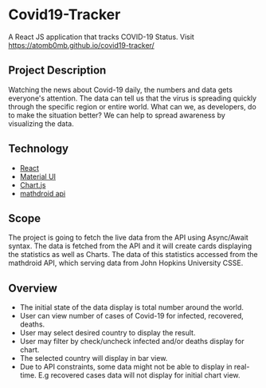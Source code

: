 
# Covid19-Tracker 
A React JS application that tracks COVID-19 Status. Visit https://atomb0mb.github.io/covid19-tracker/


## Project Description

Watching the news about Covid-19 daily, the numbers and data gets everyone's attention. The data can tell us that the virus is spreading quickly through the specific region or entire world. What can we, as developers, do to make the situation better? We can help to spread awareness by visualizing the data. 

## Technology

* [React](https://github.com/facebook/create-react-app)
* [Material UI](https://material-ui.com/)
* [Chart.js](https://www.chartjs.org/)
* [mathdroid api](https://github.com/mathdroid/covid-19-api)

## Scope

The project is going to fetch the live data from the API using Async/Await syntax. The data is fetched from the API and it will create cards displaying the statistics as well as Charts. The data of this statistics accessed from the mathdroid API, which serving data from John Hopkins University CSSE.

## Overview

* The initial state of the data display is total number around the world.
* User can view number of cases of Covid-19 for infected, recovered, deaths.
* User may select desired country to display the result.
* User may filter by check/uncheck infected and/or deaths display for chart.
* The selected country will display in bar view.
* Due to API constraints, some data might not be able to display in real-time. E.g recovered cases data will not display for initial chart view.
